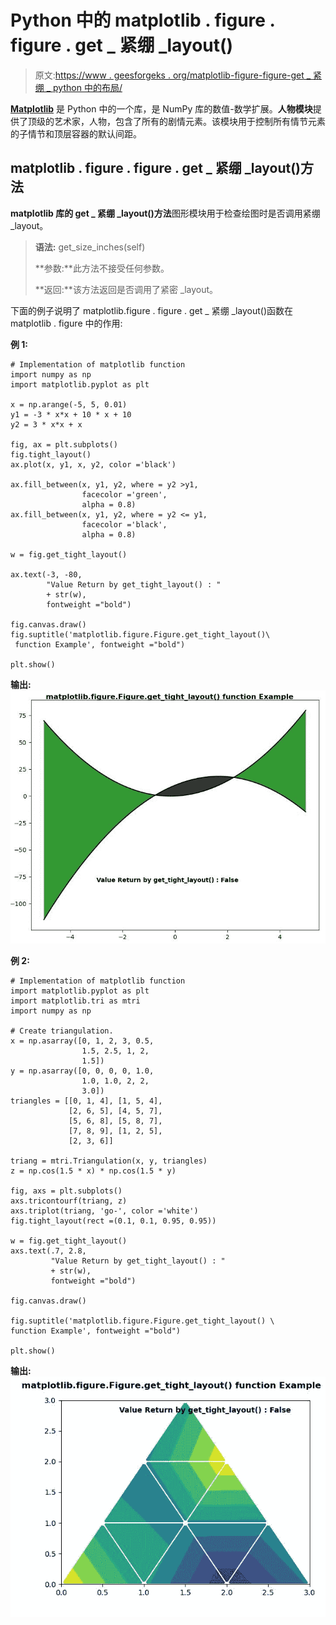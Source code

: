# Python 中的 matplotlib . figure . figure . get _ 紧绷 _layout()

> 原文:[https://www . geesforgeks . org/matplotlib-figure-figure-get _ 紧绷 _ python 中的布局/](https://www.geeksforgeeks.org/matplotlib-figure-figure-get_tight_layout-in-python/)

**[Matplotlib](https://www.geeksforgeeks.org/python-introduction-matplotlib/)** 是 Python 中的一个库，是 NumPy 库的数值-数学扩展。**人物模块**提供了顶级的艺术家，人物，包含了所有的剧情元素。该模块用于控制所有情节元素的子情节和顶层容器的默认间距。

## matplotlib . figure . figure . get _ 紧绷 _layout()方法

**matplotlib 库的 get _ 紧绷 _layout()方法**图形模块用于检查绘图时是否调用紧绷 _layout。

> **语法:** get_size_inches(self)
> 
> **参数:**此方法不接受任何参数。
> 
> **返回:**该方法返回是否调用了紧密 _layout。

下面的例子说明了 matplotlib.figure . figure . get _ 紧绷 _layout()函数在 matplotlib . figure 中的作用:

**例 1:**

```
# Implementation of matplotlib function 
import numpy as np
import matplotlib.pyplot as plt

x = np.arange(-5, 5, 0.01)
y1 = -3 * x*x + 10 * x + 10
y2 = 3 * x*x + x

fig, ax = plt.subplots()
fig.tight_layout()
ax.plot(x, y1, x, y2, color ='black')

ax.fill_between(x, y1, y2, where = y2 >y1,
                facecolor ='green',
                alpha = 0.8)
ax.fill_between(x, y1, y2, where = y2 <= y1,
                facecolor ='black',
                alpha = 0.8)

w = fig.get_tight_layout()

ax.text(-3, -80,
        "Value Return by get_tight_layout() : " 
        + str(w),
        fontweight ="bold")

fig.canvas.draw()
fig.suptitle('matplotlib.figure.Figure.get_tight_layout()\
 function Example', fontweight ="bold") 

plt.show()
```

**输出:**
![](img/4b6ccee554ab942abffacd12d5b51917.png)

**例 2:**

```
# Implementation of matplotlib function
import matplotlib.pyplot as plt
import matplotlib.tri as mtri
import numpy as np

# Create triangulation.
x = np.asarray([0, 1, 2, 3, 0.5,
                1.5, 2.5, 1, 2,
                1.5])
y = np.asarray([0, 0, 0, 0, 1.0,
                1.0, 1.0, 2, 2, 
                3.0])
triangles = [[0, 1, 4], [1, 5, 4], 
             [2, 6, 5], [4, 5, 7],
             [5, 6, 8], [5, 8, 7], 
             [7, 8, 9], [1, 2, 5], 
             [2, 3, 6]]

triang = mtri.Triangulation(x, y, triangles)
z = np.cos(1.5 * x) * np.cos(1.5 * y)

fig, axs = plt.subplots()
axs.tricontourf(triang, z)
axs.triplot(triang, 'go-', color ='white')
fig.tight_layout(rect =(0.1, 0.1, 0.95, 0.95))

w = fig.get_tight_layout()
axs.text(.7, 2.8, 
         "Value Return by get_tight_layout() : " 
         + str(w),
         fontweight ="bold")

fig.canvas.draw()

fig.suptitle('matplotlib.figure.Figure.get_tight_layout() \
function Example', fontweight ="bold") 

plt.show()
```

**输出:**
![](img/b933e5409a664c398b31f1a20508d2f2.png)